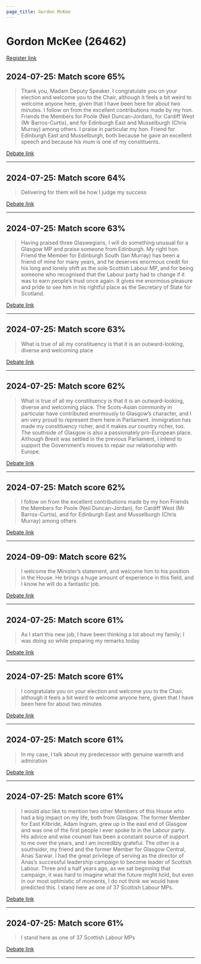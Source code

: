 ```yaml
---
page_title: Gordon McKee
---
```


# Gordon McKee  (26462)

[Register link](https://www.theyworkforyou.com/mp/26462/register)



## 2024-07-25: Match score 65%

>Thank you, Madam Deputy Speaker. I congratulate you on your election and welcome you to the Chair, although it feels a bit weird to welcome anyone here, given that I have been here for about two minutes. I follow on from the excellent contributions made by my hon. Friends the Members for Poole (Neil Duncan-Jordan), for Cardiff West (Mr Barros-Curtis), and for Edinburgh East and Musselburgh (Chris Murray) among others. I praise in  particular my hon. Friend for Edinburgh East and Musselburgh, both because he gave an excellent speech and because his mum is one of my constituents.

[Debate link](https://www.theyworkforyou.com/debates/?id=2024-07-25e.897.1) 

---



## 2024-07-25: Match score 64%

>Delivering for them will be how I judge my success

[Debate link](https://www.theyworkforyou.com/debates/?id=2024-07-25e.897.1) 

---



## 2024-07-25: Match score 63%

>Having praised three Glaswegians, I will do something unusual for a Glasgow MP and praise someone from Edinburgh. My right hon. Friend the Member for Edinburgh South (Ian Murray) has been a friend of mine for many years, and he deserves enormous credit for his long and lonely shift as the sole Scottish Labour MP, and for being someone who recognised that the Labour party had to change if it was to earn people’s trust once again. It gives me enormous pleasure and pride to see him in his rightful place as the Secretary of State for Scotland.

[Debate link](https://www.theyworkforyou.com/debates/?id=2024-07-25e.897.1) 

---



## 2024-07-25: Match score 63%

>What is true of all my constituency is that it is an outward-looking, diverse and welcoming place

[Debate link](https://www.theyworkforyou.com/debates/?id=2024-07-25e.897.1) 

---



## 2024-07-25: Match score 62%

>What is true of all my constituency is that it is an outward-looking, diverse and welcoming place. The Scots-Asian community in particular have contributed   enormously to Glasgow’s character, and I am very proud to represent them here in Parliament. Immigration has made my constituency richer, and it makes our country richer, too. The southside of Glasgow is also a passionately pro-European place. Although Brexit was settled in the previous Parliament, I intend to support the Government’s moves to repair our relationship with Europe.

[Debate link](https://www.theyworkforyou.com/debates/?id=2024-07-25e.897.1) 

---



## 2024-07-25: Match score 62%

>I follow on from the excellent contributions made by my hon Friends the Members for Poole (Neil Duncan-Jordan), for Cardiff West (Mr Barros-Curtis), and for Edinburgh East and Musselburgh (Chris Murray) among others

[Debate link](https://www.theyworkforyou.com/debates/?id=2024-07-25e.897.1) 

---



## 2024-09-09: Match score 62%

>I welcome the Minister’s statement, and welcome him to his position in the House. He brings a huge amount of experience in this field, and I know he will do a fantastic job.

[Debate link](https://www.theyworkforyou.com/debates/?id=2024-09-09b.612.0) 

---



## 2024-07-25: Match score 61%

>As I start this new job, I have been thinking a lot about my family; I was doing so while preparing my remarks today

[Debate link](https://www.theyworkforyou.com/debates/?id=2024-07-25e.897.1) 

---



## 2024-07-25: Match score 61%

>I congratulate you on your election and welcome you to the Chair, although it feels a bit weird to welcome anyone here, given that I have been here for about two minutes

[Debate link](https://www.theyworkforyou.com/debates/?id=2024-07-25e.897.1) 

---



## 2024-07-25: Match score 61%

>In my case, I talk about my predecessor with genuine warmth and admiration

[Debate link](https://www.theyworkforyou.com/debates/?id=2024-07-25e.897.1) 

---



## 2024-07-25: Match score 61%

>I would also like to mention two other Members of this House who had a big impact on my life, both from Glasgow. The former Member for East Kilbride, Adam Ingram, grew up in the east end of Glasgow and was one of the first people I ever spoke to in the Labour party. His advice and wise counsel has been a constant source of support to me over the years, and I am incredibly grateful. The other is a southsider, my friend and the former Member for Glasgow Central, Anas Sarwar. I had the great privilege of serving as the director of Anas’s successful leadership campaign to become leader of Scottish Labour. Three and a half years ago, as we sat beginning that campaign, it was hard to imagine what the future might hold, but even in our most optimistic of moments, I do not think we would have predicted this. I stand here as one of 37 Scottish Labour MPs.

[Debate link](https://www.theyworkforyou.com/debates/?id=2024-07-25e.897.1) 

---



## 2024-07-25: Match score 61%

>I stand here as one of 37 Scottish Labour MPs

[Debate link](https://www.theyworkforyou.com/debates/?id=2024-07-25e.897.1) 

---

